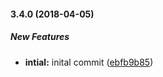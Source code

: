 #### 3.4.0 (2018-04-05)

##### New Features

* **intial:**  inital commit ([ebfb9b85](https://github.com/SkeLLLa/docker-ffmpeg-opencv/commit/ebfb9b85f271f435869779dabfc3376ab6f6fdcc))

